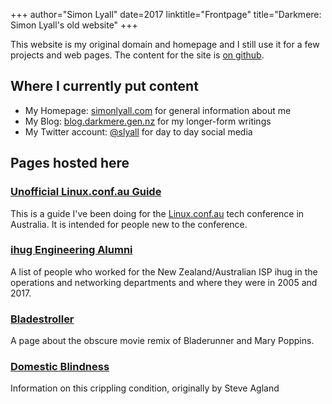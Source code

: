 +++
author="Simon Lyall"
date=2017
linktitle="Frontpage"
title="Darkmere: Simon Lyall's old website"
+++

This website is my original domain and homepage and I still use it for a
few projects and web pages. The content for the site is [on github](https://github.com/slyall/www-darkmere).

## Where I currently put content

* My Homepage: [simonlyall.com](http://www.simonlyall.com)  for general information about me
* My Blog: [blog.darkmere.gen.nz](http://blog.darkmere.gen.nz) for my longer-form writings
* My Twitter account: [@slyall](https://twitter.com/slyall) for day to day social media

## Pages hosted here

### [Unofficial Linux.conf.au Guide](/linux.conf.au_guide)

This is a guide I've been doing for the [Linux.conf.au](https://linux.conf.au)
tech conference in Australia. It is intended for people new to the conference.

### [ihug Engineering Alumni](/ihug_engineering)

A list of people who worked for the New Zealand/Australian ISP ihug in
the operations and networking departments and where they were in 2005 and 2017.

### [Bladestroller](/bladestroller/)

A page about the obscure movie remix of Bladerunner and Mary Poppins.

### [Domestic Blindness](/domestic_blindness.html)

Information on this crippling condition, originally by Steve Agland

